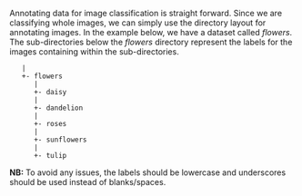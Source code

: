 Annotating data for image classification is straight forward. Since we are classifying whole images, we can
simply use the directory layout for annotating images. In the example below, we have a dataset called *flowers*.
The sub-directories below the *flowers* directory represent the labels for the images containing within the
sub-directories.

```
   |
   +- flowers
      |
      +- daisy
      |
      +- dandelion
      |
      +- roses
      |
      +- sunflowers
      |
      +- tulip
```

**NB:** To avoid any issues, the labels should be lowercase and underscores should be used instead of blanks/spaces. 
